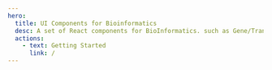 ```yaml
---
hero:
  title: UI Components for Bioinformatics
  desc: A set of React components for BioInformatics. such as Gene/Transcript Map from GTex Portal, Pathology Image Viewer, etc.
  actions:
    - text: Getting Started
      link: /
---
```

